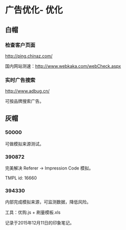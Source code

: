 # 广告优化- 优化

## 白帽

### 检查客户页面

http://ping.chinaz.com/

国内网站测速：http://www.webkaka.com/webCheck.aspx

### 实时广告搜索

http://www.adbug.cn/

可按品牌搜索广告。

## 灰帽

### 50000

可做模拟来源测试。

### 390872

完美解决 Referer → Impression Code 模拟。

TMPL id: 16660

### 394330

内部完成模拟来源，可监测数据，降低风险。

工具：优购.js + 刷量模板.xls

记录于2015年12月11日的印象笔记。